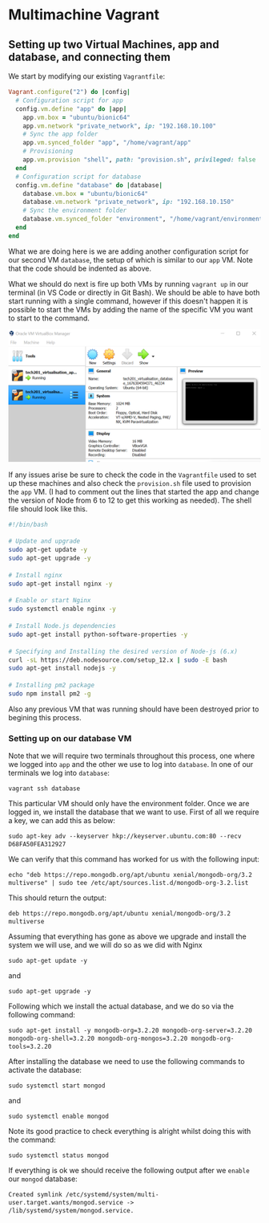 # Multimachine Vagrant
## Setting up two Virtual Machines, app and database, and connecting them

We start by modifying our existing `Vagrantfile`:
```Ruby
Vagrant.configure("2") do |config|
  # Configuration script for app
  config.vm.define "app" do |app|
    app.vm.box = "ubuntu/bionic64"
    app.vm.network "private_network", ip: "192.168.10.100"
    # Sync the app folder
    app.vm.synced_folder "app", "/home/vagrant/app"
    # Provisioning
    app.vm.provision "shell", path: "provision.sh", privileged: false
  end
  # Configuration script for database
  config.vm.define "database" do |database|
    database.vm.box = "ubuntu/bionic64"
    database.vm.network "private_network", ip: "192.168.10.150"
    # Sync the environment folder
    database.vm.synced_folder "environment", "/home/vagrant/environment"
  end
end
```
What we are doing here is we are adding another configuration script for our second VM `database`, the setup of which is similar to our `app` VM. Note that the code should be indented as above.

What we should do next is fire up both VMs by running `vagrant up` in our terminal (in VS Code or directly in Git Bash). We should be able to have both start running with a single command, however if this doesn't happen it is possible to start the VMs by adding the name of the specific VM you want to start to the command.

![](multimachine_vagrant.png)

If any issues arise be sure to check the code in the `Vagrantfile` used to set up these machines and also check the `provision.sh` file used to provision the `app` VM. 
(I had to comment out the lines that started the app and change the version of Node from 6 to 12 to get this working as needed). The shell file should look like this.
```sh
#!/bin/bash

# Update and upgrade
sudo apt-get update -y
sudo apt-get upgrade -y

# Install nginx
sudo apt-get install nginx -y

# Enable or start Nginx
sudo systemctl enable nginx -y

# Install Node.js dependencies
sudo apt-get install python-software-properties -y

# Specifying and Installing the desired version of Node-js (6.x)
curl -sL https://deb.nodesource.com/setup_12.x | sudo -E bash
sudo apt-get install nodejs -y

# Installing pm2 package
sudo npm install pm2 -g
```
Also any previous VM that was running should have been destroyed prior to begining this process.

### Setting up on our database VM
Note that we will require two terminals throughout this process, one where we logged into `app` and the other we use to log into `database`. In one of our terminals we log into `database`:
```command line
vagrant ssh database
```
This particular VM should only have the environment folder. Once we are logged in, we install the database that we want to use. First of all we require a key, we can add this as below:
```command line
sudo apt-key adv --keyserver hkp://keyserver.ubuntu.com:80 --recv D68FA50FEA312927
```
We can verify that this command has worked for us with the following input:
```
echo "deb https://repo.mongodb.org/apt/ubuntu xenial/mongodb-org/3.2 multiverse" | sudo tee /etc/apt/sources.list.d/mongodb-org-3.2.list
```
This should return the output:
```
deb https://repo.mongodb.org/apt/ubuntu xenial/mongodb-org/3.2 multiverse
```
Assuming that everything has gone as above we upgrade and install the system we will use, and we will do so as we did with Nginx
```
sudo apt-get update -y
```
and
```
sudo apt-get upgrade -y
```
Following which we install the actual database, and we do so via the following command:
```
sudo apt-get install -y mongodb-org=3.2.20 mongodb-org-server=3.2.20 mongodb-org-shell=3.2.20 mongodb-org-mongos=3.2.20 mongodb-org-tools=3.2.20
```
After installing the database we need to use the following commands to activate the database:
```
sudo systemctl start mongod
```
and
```
sudo systemctl enable mongod
```
Note its good practice to check everything is alright whilst doing this with the command:
```
sudo systemctl status mongod
```
If everything is ok we should receive the following output after we `enable` our `mongod` database:
```
Created symlink /etc/systemd/system/multi-user.target.wants/mongod.service -> /lib/systemd/system/mongod.service.
```
